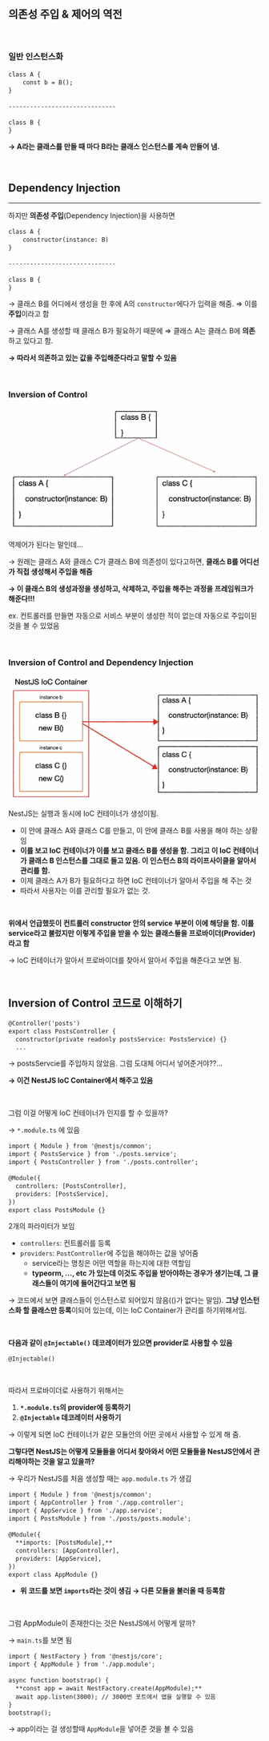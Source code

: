 ## 의존성 주입 & 제어의 역전

<br>

### 일반 인스턴스화
```tsx
class A {
	const b = B();
}

------------------------------

class B {
}
```

**→ A라는 클래스를 만들 때 마다 B라는 클래스 인스턴스를 계속 만들어 냄.**

<br>

## Dependency Injection

---

하지만 **의존성 주입**(Dependency Injection)을 사용하면

```tsx
class A {
	constructor(instance: B)
}

------------------------------

class B {
}
```

→ 클래스 B를 어디에서 생성을 한 후에 A의 `constructor`에다가 입력을 해줌. ⇒ 이를 **주입**이라고 함

→ 클래스 A를 생성할 때 클래스 B가 필요하기 때문에 ⇒ 클래스 A는 클래스 B에 **의존**하고 있다고 함.

**→ 따라서 의존하고 있는 값을 주입해준다라고 말할 수 있음**

<br>

### Inversion of Control

![img_10.png](image/img_10.png)


역제어가 된다는 말인데…

→ 원래는 클래스 A와 클래스 C가 클래스 B에 의존성이 있다고하면, **클래스 B를 어디선가 직접 생성해서 주입을 해줌**

**→ 이 클래스 B의 생성과정을 생성하고, 삭제하고, 주입을 해주는 과정을 프레임워크가 해준다!!!**

ex. 컨트롤러를 만들면 자동으로 서비스 부분이 생성한 적이 없는데 자동으로 주입이된 것을 볼 수 있었음

<br>

### Inversion of Control and Dependency Injection


![img_11.png](image/img_11.png)

NestJS는 실행과 동시에 IoC 컨테이너가 생성이됨.

- 이 안에 클래스 A와 클래스 C를 만들고, 이 안에 클래스 B를 사용을 해야 하는 상황임
- **이를 보고 IoC 컨테이너가 이를 보고 클래스 B를 생성을 함. 그리고 이 IoC 컨테이너가 클래스 B 인스턴스를 그대로 들고 있음. 이 인스턴스 B의 라이프사이클을 알아서 관리를 함.**
- 이제 클래스 A가 B가 필요하다고 하면 IoC 컨테이너가 알아서 주입을 해 주는 것
- 따라서 사용자는 이를 관리할 필요가 없는 것.

<br>

**위에서 언급했듯이 컨트롤러 constructor 안의 service 부분이 이에 해당을 함. 이를 service라고 불렀지만 이렇게 주입을 받을 수 있는 클래스들을 프로바이더(Provider)라고 함**

→ IoC 컨테이너가 알아서 프로바이더를 찾아서 알아서 주입을 해준다고 보면 됨.

<br>

## Inversion of Control 코드로 이해하기


```tsx
@Controller('posts')
export class PostsController {
  constructor(private readonly postsService: PostsService) {}
  ...
```

→ postsServcie를 주입하지 않았음. 그럼 도대체 어디서 넣어준거야??…

**→ 이건 NestJS IoC Container에서 해주고 있음**

<br>

그럼 이걸 어떻게 IoC 컨테이너가 인지를 할 수 있을까?

→ `*.module.ts` 에 있음

```tsx
import { Module } from '@nestjs/common';
import { PostsService } from './posts.service';
import { PostsController } from './posts.controller';

@Module({
  controllers: [PostsController],
  providers: [PostsService],
})
export class PostsModule {}
```

2개의 파라미터가 보임

- `controllers`: 컨트롤러를 등록
- `providers`: `PostController`에 주입을 해야하는 값을 넣어줌
    - service라는 명칭은 어떤 역할을 하는지에 대한 역할임
    - **typeorm, …, etc 가 있는데 이것도 주입을 받아야하는 경우가 생기는데, 그 클래스들이 여기에 들어간다고 보면 됨**

→ 코드에서 보면 클래스들이 인스턴스로 되어있지 않음(()가 없다는 말임). **그냥 인스턴스화 할 클래스만 등록**이되어 있는데, 이는 IoC Container가 관리를 하기위해서임.

<br>

**다음과 같이 `@Injectable()` 데코레이터가 있으면 provider로 사용할 수 있음**

```tsx
@Injectable()
```

<br>

따라서 프로바이더로 사용하기 위해서는

1. **`*.module.ts`의 provider에 등록하기**
2. **`@Injectable` 데코레이터 사용하기**

→ 이렇게 되면 IoC 컨테이너가 같은 모듈안의 어떤 곳에서 사용할 수 있게 해 줌.

**그렇다면 NestJS는 어떻게 모듈들을 어디서 찾아와서 어떤 모듈들을 NestJS안에서 관리해야하는 것을 알고 있을까?**

→ 우리가 NestJS를 처음 생성할 때는 `app.module.ts` 가 생김

```tsx
import { Module } from '@nestjs/common';
import { AppController } from './app.controller';
import { AppService } from './app.service';
import { PostsModule } from './posts/posts.module';

@Module({
  **imports: [PostsModule],**
  controllers: [AppController],
  providers: [AppService],
})
export class AppModule {}
```

- **위 코드를 보면 `imports`라는 것이 생김 → 다른 모듈을 불러올 때 등록함**

<br>

그럼 AppModule이 존재한다는 것은 NestJS에서 어떻게 알까?

→ `main.ts`를 보면 됨

```tsx
import { NestFactory } from '@nestjs/core';
import { AppModule } from './app.module';

async function bootstrap() {
  **const app = await NestFactory.create(AppModule);** 
  await app.listen(3000); // 3000번 포트에서 앱을 실행할 수 있음
}
bootstrap();
```

→ app이라는 걸 생성할때 `AppModule`을 넣어준 것을 볼 수 있음
